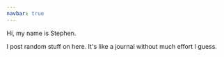 ```yaml
---
navbar: true
---
```


Hi, my name is Stephen.

I post random stuff on here. It's like a journal without much effort I guess.